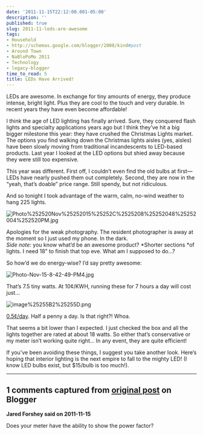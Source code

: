 ```yaml
---
date: '2011-11-15T22:12:00.001-05:00'
description: ''
published: true
slug: 2011-11-leds-are-awesome
tags:
- Household
- http://schemas.google.com/blogger/2008/kind#post
- Around Town
- NaBloPoMo 2011
- Technology
- legacy-blogger
time_to_read: 5
title: LEDs Have Arrived!
---
```



LEDs are awesome. In exchange for tiny amounts of energy, they produce intense, bright light. Plus they are cool to the touch and very durable. In recent years they have even become affordable!

I think the age of LED lighting has finally arrived. Sure, they conquered flash lights and specialty applications years ago but I think they’ve hit a big bigger milestone this year: they have crushed the Christmas Lights market. The options you find walking down the Christmas lights aisles (yes, aisle*s*) have been slowly moving from traditional incandescents to LED-based products. Last year I looked at the LED options but shied away because they were still too expensive. 

This year was different. First off, I couldn’t even find the old bulbs at first—LEDs have nearly pushed them out completely. Second, they are now in the “yeah, that’s doable” price range. Still spendy, but not ridiculous.

And so tonight I took advantage of the warm, calm, no-wind weather to hang 225 lights.

![Photo%252520Nov%25252015%25252C%2525208%25252048%25252004%252520PM.jpg](Photo%252520Nov%25252015%25252C%2525208%25252048%25252004%252520PM.jpg)

Apologies for the weak photography. The resident photographer is away at the moment so I just used my phone. In the dark.  
*Side note:* you know what’d be an awesome product? *Shorter sections *of lights. I need 18” to finish that top eve. What am I supposed to do…?

So how’d we do energy-wise? I’d say pretty awesome:

![Photo-Nov-15-8-42-49-PM4.jpg](Photo-Nov-15-8-42-49-PM4.jpg)</a>

That’s 7.5 tiny watts. At 10¢/KWH, running these for 7 hours a day will cost just…

![image%25255B2%25255D.png](image%25255B2%25255D.png)</a>

<a href="https://www.google.com/search?q=7.5+watts+*+7+hours+*+%24.10%2FkWh&amp;oq=7.5+watts+*+7+hours+*+%24.10%2FkWh">0.5¢/day</a>. Half a penny a day. Is that right?! Whoa.

That seems a bit lower than I expected. I just checked the box and all the lights together are rated at about 18 watts. So either that’s conservative or my meter isn’t working quite right… In any event, they are quite efficient!

If you’ve been avoiding these things, I suggest you take another look. Here’s hoping that interior lighting is the next empire to fall to the mighty LED! (I know LED bulbs exist, but $15/bulb is too much!).

---

## 1 comments captured from [original post](https://blog.wassupy.com/2011/11/leds-are-awesome.html) on Blogger

**Jared Forshey said on 2011-11-15**

Does your meter have the ability to show the power factor?

